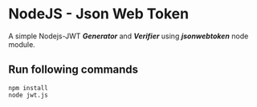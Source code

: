 # NodeJS - Json Web Token
A simple Nodejs-JWT **_Generator_** and **_Verifier_** using **_jsonwebtoken_** node module.

## Run following commands
```
npm install  
node jwt.js
```
